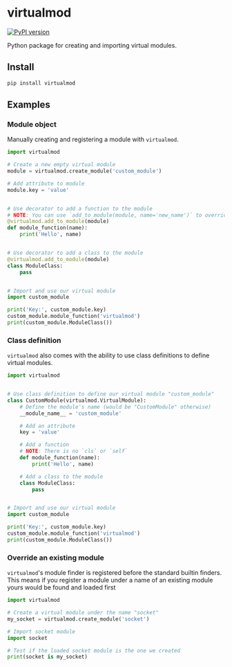 virtualmod
==========

[![PyPI version](https://badge.fury.io/py/virtualmod.svg)](https://badge.fury.io/py/virtualmod)

Python package for creating and importing virtual modules.

## Install

```bash
pip install virtualmod
```

## Examples
### Module object
Manually creating and registering a module with `virtualmod`.

```python
import virtualmod

# Create a new empty virtual module
module = virtualmod.create_module('custom_module')

# Add attribute to module
module.key = 'value'


# Use decorator to add a function to the module
# NOTE: You can use `add_to_module(module, name='new_name')` to override the module attribute name
@virtualmod.add_to_module(module)
def module_function(name):
    print('Hello', name)


# Use decorator to add a class to the module
@virtualmod.add_to_module(module)
class ModuleClass:
    pass


# Import and use our virtual module
import custom_module

print('Key:', custom_module.key)
custom_module.module_function('virtualmod')
print(custom_module.ModuleClass())
```

### Class definition
`virtualmod` also comes with the ability to use class definitions to define virtual modules.

```python
import virtualmod


# Use class definition to define our virtual module "custom_module"
class CustomModule(virtualmod.VirtualModule):
    # Define the module's name (would be "CustomModule" otherwise)
    __module_name__ = 'custom_module'

    # Add an attribute
    key = 'value'

    # Add a function
    # NOTE: There is no `cls` or `self`
    def module_function(name):
        print('Hello', name)

    # Add a class to the module
    class ModuleClass:
        pass


# Import and use our virtual module
import custom_module

print('Key:', custom_module.key)
custom_module.module_function('virtualmod')
print(custom_module.ModuleClass())
```

### Override an existing module
`virtualmod`'s module finder is registered before the standard builtin finders.
This means if you register a module under a name of an existing module yours would be found and loaded first

```python
import virtualmod

# Create a virtual module under the name "socket"
my_socket = virtualmod.create_module('socket')

# Import socket module
import socket

# Test if the loaded socket module is the one we created
print(socket is my_socket)
```
